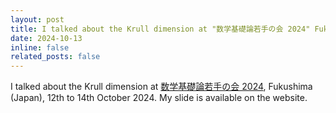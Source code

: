 ```yaml
---
layout: post
title: I talked about the Krull dimension at "数学基礎論若手の会 2024" Fukushima, Japan.
date: 2024-10-13
inline: false
related_posts: false
---
```


I talked about the Krull dimension at <a href="https://sites.google.com/view/mlwakatenokai2024">数学基礎論若手の会 2024</a>, Fukushima (Japan), 12th to 14th October 2024. My slide is available on the website.